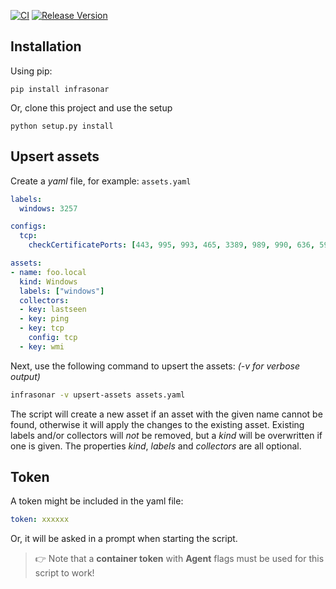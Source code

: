 [![CI](https://github.com/infrasonar/toolkit/workflows/CI/badge.svg)](https://github.com/infrasonar/toolkit/actions)
[![Release Version](https://img.shields.io/github/release/infrasonar/toolkit)](https://github.com/infrasonar/toolkit/releases)


## Installation

Using pip:

```shell
pip install infrasonar
```

Or, clone this project and use the setup

```shell
python setup.py install
```

## Upsert assets

Create a _yaml_ file, for example: `assets.yaml`

```yaml
labels:
  windows: 3257

configs:
  tcp:
    checkCertificatePorts: [443, 995, 993, 465, 3389, 989, 990, 636, 5986]

assets:
- name: foo.local
  kind: Windows
  labels: ["windows"]
  collectors:
  - key: lastseen
  - key: ping
  - key: tcp
    config: tcp
  - key: wmi
```

Next, use the following command to upsert the assets: _(-v for verbose output)_

```bash
infrasonar -v upsert-assets assets.yaml
```

The script will create a new asset if an asset with the given name cannot be found, otherwise it will apply the changes to the existing asset. Existing labels and/or collectors will _not_ be removed, but a _kind_ will be overwritten if one is given. The properties _kind_, _labels_ and _collectors_ are all optional. 

## Token

A token might be included in the yaml file:
```yaml
token: xxxxxx
```

Or, it will be asked in a prompt when starting the script.

> :point_right: Note that a **container token** with **Agent** flags must be used for this script to work!
